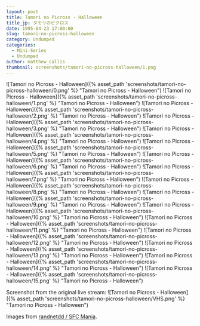 ```yaml
---
layout: post
title: Tamori no Picross - Halloween
title_jp: タモリのピクロス
date: 1995-04-23 17:00:00
slug: tamori-no-picross-halloween
category: Undumped
categories:
  - Mini-Series
  - Undumped
author: matthew_callis
thumbnail: screenshots/tamori-no-picross-halloween/1.png
---
```


![Tamori no Picross - Halloween]({% asset_path 'screenshots/tamori-no-picross-halloween/0.png' %} "Tamori no Picross - Halloween")
![Tamori no Picross - Halloween]({% asset_path 'screenshots/tamori-no-picross-halloween/1.png' %} "Tamori no Picross - Halloween")
![Tamori no Picross - Halloween]({% asset_path 'screenshots/tamori-no-picross-halloween/2.png' %} "Tamori no Picross - Halloween")
![Tamori no Picross - Halloween]({% asset_path 'screenshots/tamori-no-picross-halloween/3.png' %} "Tamori no Picross - Halloween")
![Tamori no Picross - Halloween]({% asset_path 'screenshots/tamori-no-picross-halloween/4.png' %} "Tamori no Picross - Halloween")
![Tamori no Picross - Halloween]({% asset_path 'screenshots/tamori-no-picross-halloween/5.png' %} "Tamori no Picross - Halloween")
![Tamori no Picross - Halloween]({% asset_path 'screenshots/tamori-no-picross-halloween/6.png' %} "Tamori no Picross - Halloween")
![Tamori no Picross - Halloween]({% asset_path 'screenshots/tamori-no-picross-halloween/7.png' %} "Tamori no Picross - Halloween")
![Tamori no Picross - Halloween]({% asset_path 'screenshots/tamori-no-picross-halloween/8.png' %} "Tamori no Picross - Halloween")
![Tamori no Picross - Halloween]({% asset_path 'screenshots/tamori-no-picross-halloween/9.png' %} "Tamori no Picross - Halloween")
![Tamori no Picross - Halloween]({% asset_path 'screenshots/tamori-no-picross-halloween/10.png' %} "Tamori no Picross - Halloween")
![Tamori no Picross - Halloween]({% asset_path 'screenshots/tamori-no-picross-halloween/11.png' %} "Tamori no Picross - Halloween")
![Tamori no Picross - Halloween]({% asset_path 'screenshots/tamori-no-picross-halloween/12.png' %} "Tamori no Picross - Halloween")
![Tamori no Picross - Halloween]({% asset_path 'screenshots/tamori-no-picross-halloween/13.png' %} "Tamori no Picross - Halloween")
![Tamori no Picross - Halloween]({% asset_path 'screenshots/tamori-no-picross-halloween/14.png' %} "Tamori no Picross - Halloween")
![Tamori no Picross - Halloween]({% asset_path 'screenshots/tamori-no-picross-halloween/15.png' %} "Tamori no Picross - Halloween")

Screenshot from the original live stream:
![Tamori no Picross - Halloween]({% asset_path 'screenshots/tamori-no-picross-halloween/VHS.png' %} "Tamori no Picross - Halloween")

Images from [randnetdd / SFC Mania](http://blog.goo.ne.jp/randnetdd/e/9e27c344a89a9a63e052ccd66c276ab1).

